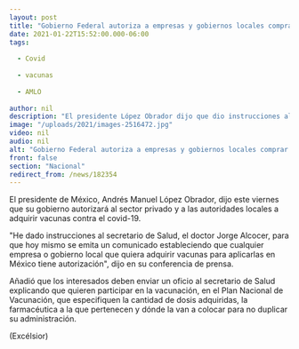```yaml
---
layout: post
title: "Gobierno Federal autoriza a empresas y gobiernos locales comprar vacunas covid"
date: 2021-01-22T15:52:00.000-06:00
tags:
  
  - Covid
  
  - vacunas
  
  - AMLO
  
author: nil
description: "El presidente López Obrador dijo que dio instrucciones al secretario de Salud para que hoy mismo se emita el comunicado al respecto"
image: "/uploads/2021/images-2516472.jpg"
video: nil
audio: nil
alt: "Gobierno Federal autoriza a empresas y gobiernos locales comprar vacunas covid"
front: false
section: "Nacional"
redirect_from: /news/182354
---
```


El presidente de México, Andrés Manuel López Obrador, dijo este viernes que su gobierno autorizará al sector privado y a las autoridades locales a adquirir vacunas contra el covid-19.

"He dado instrucciones al secretario de Salud, el doctor Jorge Alcocer, para que hoy mismo se emita un comunicado estableciendo que cualquier empresa o gobierno local que quiera adquirir vacunas para aplicarlas en México tiene autorización", dijo en su conferencia de prensa.

Añadió que los interesados deben enviar un oficio al secretario de Salud explicando que quieren participar en la vacunación, en el Plan Nacional de Vacunación, que especifiquen la cantidad de dosis adquiridas, la farmacéutica a la que pertenecen y dónde la van a colocar para no duplicar su administración.

(Excélsior)